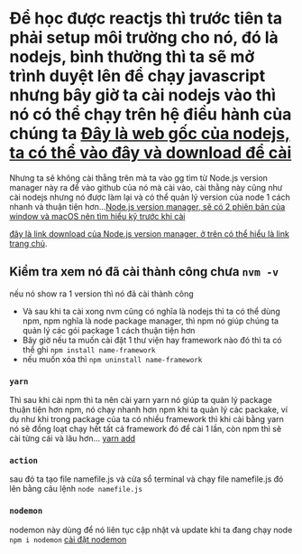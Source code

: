 # Để học được reactjs thì trước tiên ta phải setup môi trường cho nó, đó là nodejs, bình thường thì ta sẽ mở trình duyệt lên để chạy javascript nhưng bây giờ ta cài nodejs vào thì nó có thể chạy trên hệ điều hành của chúng ta [Đây là web gốc của nodejs, ta có thể vào đây và download để cài ](https://nodejs.org/en/)

Nhưng ta sẽ không cài thằng trên mà ta vào gg tìm từ Node.js version manager này ra để vào github của nó mà cài vào, cài thằng này cũng như cài nodejs nhưng nó được làm lại và có thể quản lý version của node 1 cách nhanh và thuận tiện hơn...[Node.js version manager, sẽ có 2 phiên bản của window và macOS nên tìm hiểu kỹ trước khi cài](https://github.com/coreybutler/nvm-windows)

[đây là link download của Node.js version manager, ở trên có thể hiểu là link trang chủ](https://github.com/coreybutler/nvm-windows/releases).

## Kiểm tra xem nó đã cài thành công chưa `nvm -v`

nếu nó show ra 1 version thì nó đã cài thành công

- Và sau khi ta cài xong nvm cũng có nghĩa là nodejs thì ta có thể dùng npm, npm nghĩa là node package manager, thì npm nó giúp chúng ta quản lý các gói package 1 cách thuận tiện hơn
- Bây giờ nếu ta muốn cài đặt 1 thư viện hay framework nào đó thì ta có thể ghi `npm install name-framework`
- nếu muốn xóa thì `npm uninstall name-framework`

### `yarn`

Thì sau khi cài npm thì ta nên cài yarn
yarn nó giúp ta quản lý package thuận tiện hơn npm, nó chạy nhanh hơn npm khi ta quản lý các packake, ví dụ như khi trong package của ta có nhiều framework thì khi cài bằng yarn nó sẽ đồng loạt chạy hết tất cả framework đó để cài 1 lần, còn npm thì sẽ cài từng cái và lâu hơn...
[yarn add](https://yarnpkg.com/getting-started/install)

### `action`

sau đó ta tạo file namefile.js và cửa sổ terminal và chạy file namefile.js đó lên bằng câu lệnh `node namefile.js`

### `nodemon`

nodemon này dùng để nó liên tục cập nhật và update khi ta đang chạy node `npm i nodemon` [cài đặt nodemon](https://www.npmjs.com/package/nodemon)

